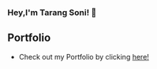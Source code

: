 ### Hey,I'm Tarang Soni! 👋

## Portfolio
* Check out my Portfolio by clicking [here!](https://github.com/tarang-soni/tarang-soni/blob/main/Portfolio/Portfolio.md)

